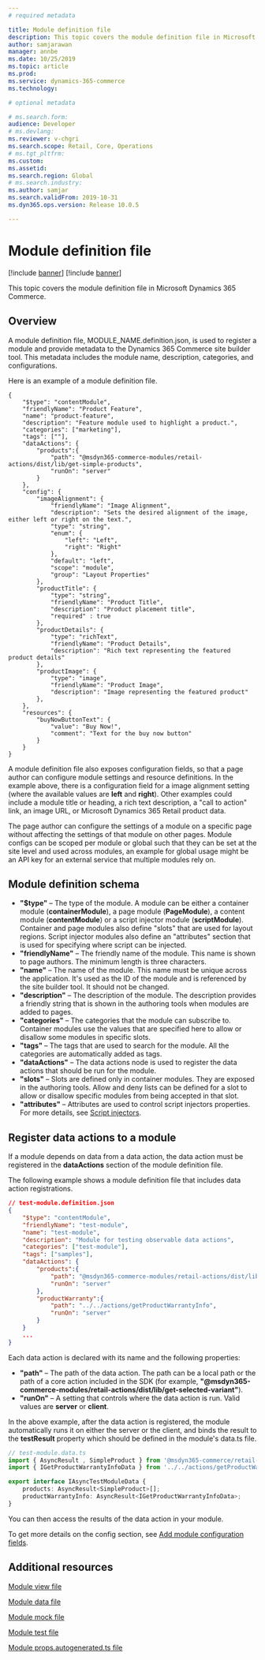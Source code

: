 ```yaml
---
# required metadata

title: Module definition file
description: This topic covers the module definition file in Microsoft Dynamics 365 Commerce.
author: samjarawan
manager: annbe
ms.date: 10/25/2019
ms.topic: article
ms.prod: 
ms.service: dynamics-365-commerce
ms.technology: 

# optional metadata

# ms.search.form: 
audience: Developer
# ms.devlang: 
ms.reviewer: v-chgri
ms.search.scope: Retail, Core, Operations
# ms.tgt_pltfrm: 
ms.custom: 
ms.assetid: 
ms.search.region: Global
# ms.search.industry: 
ms.author: samjar
ms.search.validFrom: 2019-10-31
ms.dyn365.ops.version: Release 10.0.5

---
```

# Module definition file

[!include [banner](../includes/preview-banner.md)]
[!include [banner](../includes/banner.md)]

This topic covers the module definition file in Microsoft Dynamics 365 Commerce.

## Overview

A module definition file, MODULE\_NAME.definition.json, is used to register a module and provide metadata to the Dynamics 365 Commerce site builder tool. This metadata includes the module name, description, categories, and configurations.

Here is an example of a module definition file.

```
{
    "$type": "contentModule",
    "friendlyName": "Product Feature",
    "name": "product-feature",
    "description": "Feature module used to highlight a product.",
    "categories": ["marketing"],
    "tags": [""],
    "dataActions": {
        "products":{
            "path": "@msdyn365-commerce-modules/retail-actions/dist/lib/get-simple-products",
            "runOn": "server"
        }
    },
    "config": {
        "imageAlignment": {
            "friendlyName": "Image Alignment",
            "description": "Sets the desired alignment of the image, either left or right on the text.",
            "type": "string",
            "enum": {
                "left": "Left",
                "right": "Right"
            },
            "default": "left",
            "scope": "module",
            "group": "Layout Properties"
        },
        "productTitle": {
            "type": "string",
            "friendlyName": "Product Title",
            "description": "Product placement title",
            "required" : true
        },
        "productDetails": {
            "type": "richText",
            "friendlyName": "Product Details",
            "description": "Rich text representing the featured product details"
        },
        "productImage": {
            "type": "image",
            "friendlyName": "Product Image",
            "description": "Image representing the featured product"
        },
    },
    "resources": {
        "buyNowButtonText": {
            "value": "Buy Now!",
            "comment": "Text for the buy now button"
        }
    }
}
```

A module definition file also exposes configuration fields, so that a page author can configure module settings and resource definitions. In the example above, there is a configuration field for a image alignment setting (where the available values are **left** and **right**). Other examples could include a module title or heading, a rich text description, a "call to action" link, an image URL, or Microsoft Dynamics 365 Retail product data.

The page author can configure the settings of a module on a specific page without affecting the settings of that module on other pages. Module configs can be scoped per module or global such that they can be set at the site level and used across modules, an example for global usage might be an API key for an external service that multiple modules rely on. 

## Module definition schema

* **"$type"** – The type of the module. A module can be either a container module (**containerModule**), a page module (**PageModule**), a content module (**contentModule**) or a script injector module (**scriptModule**). Container and page modules also define "slots" that are used for layout regions.  Script injector modules also define an "attributes" section that is used for specifying where script can be injected.
* **"friendlyName"** – The friendly name of the module. This name is shown to page authors. The minimum length is three characters.
* **"name"** – The name of the module. This name must be unique across the application. It's used as the ID of the module and is referenced by the site builder tool. It should not be changed.
* **"description"** – The description of the module. The description provides a friendly string that is shown in the authoring tools when modules are added to pages.
* **"categories"** – The categories that the module can subscribe to. Container modules use the values that are specified here to allow or disallow some modules in specific slots.
* **"tags"** – The tags that are used to search for the module. All the categories are automatically added as tags.
* **"dataActions"** – The data actions node is used to register the data actions that should be run for the module.
* **"slots"** – Slots are defined only in container modules. They are exposed in the authoring tools. Allow and deny lists can be defined for a slot to allow or disallow specific modules from being accepted in that slot.
* **"attributes"** – Attributes are used to control script injectors properties.  For more details, see [Script injectors](script-injector.md).

## Register data actions to a module

If a module depends on data from a data action, the data action must be registered in the **dataActions** section of the module definition file.

The following example shows a module definition file that includes data action registrations.

```json
// test-module.definition.json
{
    "$type": "contentModule",
    "friendlyName": "test-module",
    "name": "test-module",
    "description": "Module for testing observable data actions",
    "categories": ["test-module"],
    "tags": ["samples"],
    "dataActions": {
        "products":{
            "path": "@msdyn365-commerce-modules/retail-actions/dist/lib/get-simple-products",
            "runOn": "server"
        },
        "productWarranty":{
            "path": "../../actions/getProductWarrantyInfo",
            "runOn": "server"
        }
    }
    ...
}
```
Each data action is declared with its name and the following properties:

* **"path"** – The path of the data action. The path can be a local path or the path of a core action included in the SDK (for example, **"@msdyn365-commerce-modules/retail-actions/dist/lib/get-selected-variant"**).
* **"runOn"** – A setting that controls where the data action is run. Valid values are **server** or **client**.

In the above example, after the data action is registered, the module automatically runs it on either the server or the client, and binds the result to the **testResult** property which should be defined in the module's data.ts file.

```typescript
// test-module.data.ts
import { AsyncResult , SimpleProduct } from '@msdyn365-commerce/retail-proxy';
import { IGetProductWarrantyInfoData } from '../../actions/getProductWarrantyInfo';

export interface IAsyncTestModuleData {
    products: AsyncResult<SimpleProduct>[];
    productWarrantyInfo: AsyncResult<IGetProductWarrantyInfoData>;
}
```

You can then access the results of the data action in your module.


To get more details on the config section, see [Add module configuration fields](add-module-config-fields.md).

## Additional resources

[Module view file](module-view-file.md)

[Module data file](module-data-file.md)

[Module mock file](module-mock-file.md)

[Module test file](module-test-file.md)

[Module props.autogenerated.ts file](module-props-autogenerated-ts-file.md)

